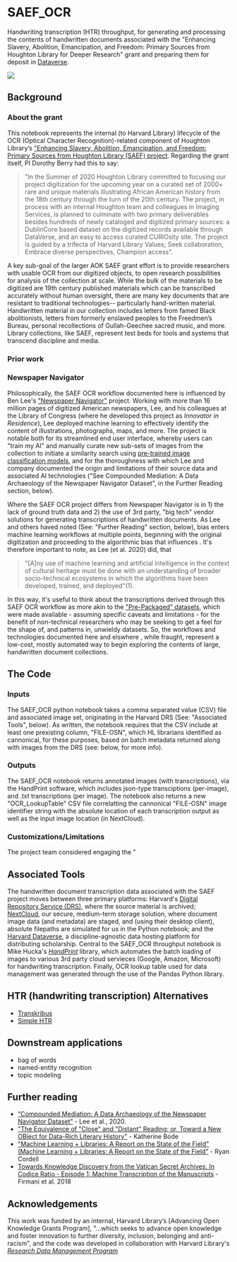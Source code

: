 # SAEF_OCR
Handwriting transcription (HTR) throughput, for generating and processing the contents of handwritten documents associated with the "Enhancing Slavery, Abolition, Emancipation, and Freedom: Primary Sources from Houghton Library for Deeper Research" grant and preparing them for deposit in [Dataverse](https://dataverse.harvard.edu/). 

![](http://matt.share.library.harvard.edu/blog/wp-content/uploads/2021/11/hou00201c00132_0001.handprint-microsoft-1.png)

## Background
### About the grant
This notebook represents the internal (to Harvard Library) lifecycle of the OCR (Optical Character Recognition)-related component of Houghton Library’s ["Enhancing Slavery, Abolition, Emancipation, and Freedom: Primary Sources from Houghton Library (SAEF) project](https://wiki.harvard.edu/confluence/display/HoughtonTechnicalServices/FY+21+Digital+Project+-+Slavery%2C+Abolition%2C+Emancipation%2C+and+Freedom%3A+Primary+Sources+from+Houghton+Library). Regarding the grant itself, PI Dorothy Berry had this to say:

> "In the Summer of 2020 Houghton Library committed to focusing our project digitization for the upcoming year on a curated set of 2000+ rare and unique materials illustrating African American history from the 18th century through the turn of the 20th century. The project, in process with an internal Houghton team and colleagues in Imaging Services, is planned to culminate with two primary deliverables besides hundreds of newly cataloged and digitized primary sources: a DublinCore based dataset on the digitized records available through DataVerse, and an easy to access curated CURIOsity site. The project is guided by a trifecta of Harvard Library Values; Seek collaboration, Embrace diverse perspectives, Champion access".

A key sub-goal of the larger AOK SAEF grant effort is to provide researchers with usable OCR from our digitized objects, to open research possibilities for analysis of the collection at scale. While the bulk of the materials to be digitized are 19th century published materials which can be transcribed accurately without human oversight, there are many key documents that are resistant to traditional technologies-- particularly hand-written material. Handwritten material in our collection includes letters from famed Black abolitionists, letters from formerly enslaved peoples to the Freedmen’s Bureau, personal recollections of Gullah-Geechee sacred music, and more. Library collections, like SAEF, represent test beds for tools and systems that transcend discipline and media.


### Prior work
### Newspaper Navigator
Philosophically, the SAEF OCR workflow documented here is influenced by Ben Lee's ["Newspaper Navigator"](https://github.com/LibraryOfCongress/newspaper-navigator) project. Working with more than 16 million pages of digitized American newspapers, Lee, and his colleagues at the Library of Congress (where he developed this project as _Innovator in Residence_), Lee deployed machine learning to effectively identify the content of illustrations, photographs, maps, and more. The project is notable both for its streamlined end user interface, whereby users can "train my AI" and manually curate new sub-sets of images from the collection to initiate a similarity search using [pre-trained image classification models](https://github.com/facebookresearch/detectron2/blob/main/INSTALL.md), and for the thoroughness with which Lee and company documented the origin and limitations of their source data and associated AI technologies ("See Compounded Mediation: A Data Archaeology of the Newspaper Navigator Dataset", in the Further Reading section, below). 

Where the SAEF OCR project differs from Newspaper Navigator is in 1) the lack of ground truth data and 2) the use of 3rd party, "big tech" vendor solutions for generating transcriptions of handwritten documents. As Lee and others haved noted (See: "Further Reading" section, below), bias enters machine learning workflows at multiple points, beginning with the original digitization and proceeding to the algorithmic bias that influences . It's therefore important to note, as Lee (et al. 2020) did, that 
> "[A]ny use of machine learning and artificial intelligence in the context of cultural heritage must be done with an understanding of broader socio-technical ecosystems in which the algorithms have been developed, trained, and deployed"(1).

In this way, it's useful to think about the transcriptions derived through this SAEF OCR workflow as more akin to the ["Pre-Packaged" datasets](https://news-navigator.labs.loc.gov/), which were made available - assuming specific caveats and limitations - for the benefit of non-technical researchers who may be seeking to get a feel for the shape of, and patterns in, unwieldy datasets. So, the workflows and technologies documented here and elswhere , while fraught, represent a low-cost, mostly automated way to begin exploring the contents of large, handwritten document collections. 

## The Code
### Inputs
The SAEF_OCR python notebook takes a comma separated value (CSV) file and associated image set, originating in the Harvard DRS (See: "Associated Tools", below). As written, the notebook requires that the CSV include at least one prexisting column, "FILE-OSN", which HL librarians identified as cannonical, for these purposes, based on batch metadata returned along with images from the DRS (see: below, for more info). 

### Outputs
The SAEF_OCR notebook returns annotated images (with transcriptions), via the HandPrint software, which includes json-type transciptions (per-image), and .txt transcriptions (per image). The notebook also returns a new "OCR_LookupTable" CSV file correlatting the cannonical "FILE-OSN" image identifier string with the absolute location of each transcription output  as well as the input image location (in NextCloud). 

### Customizations/Limitations
The project team considered engaging the "

## Associated Tools
The handwritten document transcription data associated with the SAEF project moves between three primary platforms: Harvard's [Digital Repository Service (DRS)](https://wiki.harvard.edu/confluence/pages/viewpage.action?pageId=204385879), where the source material is archived; [NextCloud](https://nextcloud.com/), our secure, medium-term storage solution, where document image data (and metadata) are staged, and (using their desktop client), absolute filepaths are simulated for us in the Python notebook; and the [Harvard Dataverse](https://dataverse.harvard.edu/), a discipline-agnostic data hosting platform for distributing scholarship. Central to the SAEF_OCR throughput notebook is Mike Hucka's [*HandPrint*](https://github.com/caltechlibrary/handprint) library, which automates the batch loading of images to various 3rd party cloud servieces (Google, Amazon, Microsoft) for handwriting transcription. Finally, OCR lookup table used for data management was generated through the use of the Pandas Python library.

## HTR (handwriting transcription) Alternatives
* [Transkribus](https://readcoop.eu/transkribus/)
* [Simple HTR](https://github.com/githubharald/SimpleHTR)

## Downstream applications
* bag of words
* named-entity recognition
* topic modeling

## Further reading
* [“Compounded Mediation: A Data Archaeology of the Newspaper Navigator Dataset”](https://hcommons.org/deposits/item/hc:32415/) - Lee et al., 2020.
* ["The Equivalence of "Close" and "Distant" Reading; or, Toward a New OBject for Data-Rich Literary History"](https://read.dukeupress.edu/modern-language-quarterly/article/78/1/77/19924) - Katherine Bode
* ["Machine Learning + Libraries: A Report on the State of the Field"(Machine Learning + Libraries: A Report on the State of the Field"](https://apo.org.au/node/307049) - Ryan Cordell
* [Towards Knowledge Discovery from the Vatican Secret Archives. In Codice Ratio - Episode 1: Machine Transcription of the Manuscripts](https://dl.acm.org/doi/abs/10.1145/3219819.3219879) - Firmani et al. 2018

## Acknowledgements
This work was funded by an internal, Harvard Library’s [Advancing Open Knowledge Grants Program], "...which seeks to advance open knowledge and foster innovation to further diversity, inclusion, belonging and anti-racism", and the code was developed in collaboration with Harvard Library's [*Research Data Management Program*](https://hlrdm.library.harvard.edu/)
